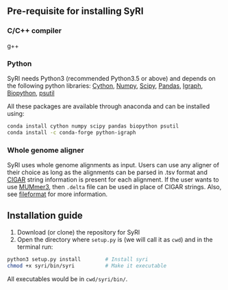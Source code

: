 ## Pre-requisite for installing SyRI

### C/C++ compiler
g++
### Python
SyRI needs Python3 (recommended Python3.5 or above) and depends on the following python libraries: [Cython](https://cython.org/#download), [Numpy](https://www.numpy.org/), [Scipy](https://www.scipy.org/install.html), [Pandas](https://pandas.pydata.org/), [Igraph](https://igraph.org/python/), [Biopython](https://biopython.org/), [psutil](https://github.com/giampaolo/psutil)

All these packages are available through anaconda and can be installed using:

```bash
conda install cython numpy scipy pandas biopython psutil
conda install -c conda-forge python-igraph
```

### Whole genome aligner 
SyRI uses whole genome alignments as input. Users can use any aligner of their choice as long as the alignments can be parsed in .tsv format and [CIGAR](https://samtools.github.io/hts-specs/SAMv1.pdf) string information is present for each alignment. If the user wants to use [MUMmer3](http://mummer.sourceforge.net/), then ```.delta``` file can be used in place of CIGAR strings. Also, see [fileformat](fileformat.md) for more information.

## Installation guide
1. Download (or clone) the repository for SyRI
2. Open the directory where ```setup.py``` is (we will call it as  ```cwd```) and in the terminal run:

```bash
python3 setup.py install		# Install syri
chmod +x syri/bin/syri			# Make it executable
```

All executables would be in ```cwd/syri/bin/```.
